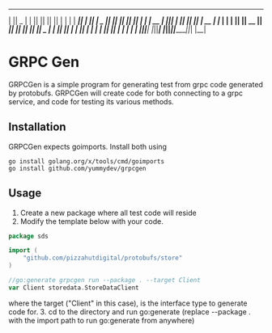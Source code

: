  _______  ______    _______  _______  _______  _______  __    _ 
|       ||    _ |  |       ||       ||       ||       ||  |  | |
|    ___||   | ||  |    _  ||       ||    ___||    ___||   |_| |
|   | __ |   |_||_ |   |_| ||       ||   | __ |   |___ |       |
|   ||  ||    __  ||    ___||      _||   ||  ||    ___||  _    |
|   |_| ||   |  | ||   |    |     |_ |   |_| ||   |___ | | |   |
|_______||___|  |_||___|    |_______||_______||_______||_|  |__|

# GRPC Gen

GRPCGen is a simple program for generating test from grpc code generated by protobufs. 
GRPCGen will create code for both connecting to a grpc service, and code for testing its various methods.

## Installation
GRPCGen expects goimports. Install both using 
```
go install golang.org/x/tools/cmd/goimports
go install github.com/yummydev/grpcgen
```

## Usage
1. Create a new package where all test code will reside
2. Modify the template below with your code.

```go
package sds

import (
	"github.com/pizzahutdigital/protobufs/store"
)

//go:generate grpcgen run --package . --target Client
var Client storedata.StoreDataClient
```
where the target ("Client" in this case), is the interface type to generate code for.
3. cd to the directory and run go:generate (replace --package . with the import path to run go:generate from anywhere)

